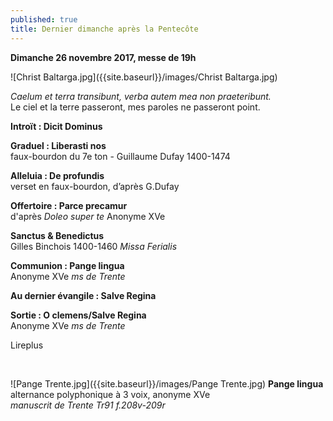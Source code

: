 ```yaml
---
published: true
title: Dernier dimanche après la Pentecôte
---
```

**Dimanche 26 novembre 2017, messe de 19h**  

![Christ Baltarga.jpg]({{site.baseurl}}/images/Christ Baltarga.jpg)

*Caelum et terra transibunt, verba autem mea non praeteribunt.*  
Le ciel et la terre passeront, mes paroles ne passeront point.

**Introït : Dicit Dominus**  

**Graduel : Liberasti nos**  
faux-bourdon du 7e ton - Guillaume Dufay 1400-1474

**Alleluia : De profundis**  
verset en faux-bourdon, d’après G.Dufay

**Offertoire : Parce precamur**  
d'après *Doleo super te* Anonyme XVe

**Sanctus & Benedictus**  
Gilles Binchois 1400-1460 *Missa Ferialis*

**Communion : Pange lingua**  
Anonyme XVe *ms de Trente*

**Au dernier évangile : Salve Regina**  

**Sortie : O clemens/Salve Regina**  
Anonyme XVe *ms de Trente*

Lireplus

&nbsp;

![Pange Trente.jpg]({{site.baseurl}}/images/Pange Trente.jpg)
**Pange lingua** alternance polyphonique à 3 voix, anonyme XVe  
*manuscrit de Trente Tr91 f.208v-209r*
